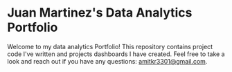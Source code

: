 # Juan Martinez's Data Analytics Portfolio
Welcome to my data analytics Portfolio! This repository contains project code I've written and projects dashboards I have created. Feel free to take a look and reach out if you have any questions: amitkr3301@gmail.com.
